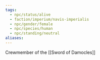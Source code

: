 ```yaml
---
tags:
  - npc/status/alive
  - faction/imperium/navis-imperialis
  - npc/gender/female
  - npc/species/human
  - npc/standing/neutral
aliases:
---
```

Crewmember of the [[Sword of Damocles]]